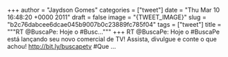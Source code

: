 
+++
author = "Jaydson Gomes"
categories = ["tweet"]
date = "Thu Mar 10 16:48:20 +0000 2011"
draft = false
image = "{TWEET_IMAGE}"
slug = "b2c76dabcee6dcae045b9007b0c23889fc785f04"
tags = ["tweet"]
title = """RT @BuscaPe: Hoje o #Busc..."""
+++
RT @BuscaPe: Hoje o #BuscaPe está lançando seu novo comercial de TV! Assista, divulgue e conte o que achou! http://bit.ly/buscapetv #Que ...
